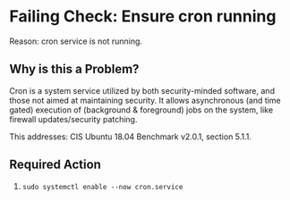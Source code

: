 # Failing Check: Ensure cron running
Reason: cron service is not running.

## Why is this a Problem?
Cron is a system service utilized by both security-minded software, and those not aimed at maintaining security.
It allows asynchronous (and time gated) execution of (background & foreground) jobs on the system, like firewall updates/security patching.

This addresses: CIS Ubuntu 18.04 Benchmark v2.0.1, section 5.1.1.

## Required Action
1. `sudo systemctl enable --now cron.service`
